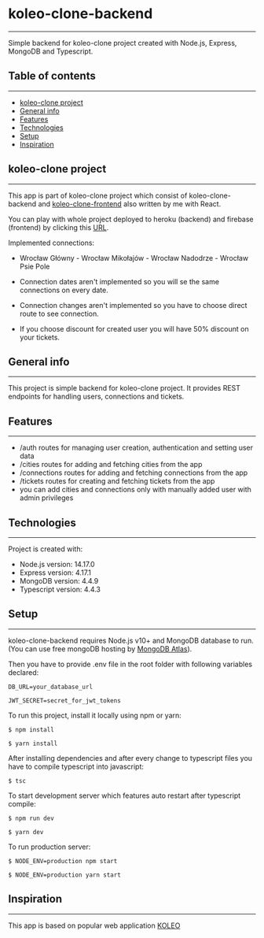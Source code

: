 # koleo-clone-backend
---
Simple backend for koleo-clone project created with Node.js, Express, MongoDB and Typescript.

## Table of contents
---
* [koleo-clone project](#koleo-clone)
* [General info](#general-info)
* [Features](#features)
* [Technologies](#technologies)
* [Setup](#setup)
* [Inspiration](#inspiration)

## koleo-clone project
---
This app is part of koleo-clone project which consist of koleo-clone-backend and [koleo-clone-frontend](https://github.com/marolis1239/koleo-clone-frontend) also written by me with React.

You can play with whole project deployed to heroku (backend) and firebase (frontend) by clicking this [URL](https://koleo-clone.web.app/).

Implemented connections:
* Wrocław Główny - Wrocław Mikołajów - Wrocław Nadodrze - Wrocław Psie Pole

* Connection dates aren't implemented so you will se the same connections on every date.
* Connection changes aren't implemented so you have to choose direct route to see connection.
* If you choose discount for created user you will have 50% discount on your tickets.

## General info
---
This project is simple backend for koleo-clone project. It provides REST endpoints for handling users, connections and tickets.

## Features
---
* /auth routes for managing user creation, authentication and setting user data
* /cities routes for adding and fetching cities from the app
* /connections routes for adding and fetching connections from the app
* /tickets routes for creating and fetching tickets from the app
* you can add cities and connections only with manually added user with admin privileges
	
## Technologies
---
Project is created with:
* Node.js version: 14.17.0
* Express version: 4.17.1
* MongoDB version: 4.4.9
* Typescript version: 4.4.3
	
## Setup
---
koleo-clone-backend requires Node.js v10+ and MongoDB database to run.
(You can use free mongoDB hosting by [MongoDB Atlas](https://www.mongodb.com/cloud/atlas)).

Then you have to provide .env file in the root folder with following variables declared:
```
DB_URL=your_database_url

JWT_SECRET=secret_for_jwt_tokens
```

To run this project, install it locally using npm or yarn:

```
$ npm install
```
```
$ yarn install
```

After installing dependencies and after every change to typescript files you have to compile typescript into javascript:

```
$ tsc
```

To start development server which features auto restart after typescript compile:

```
$ npm run dev
```
```
$ yarn dev
```

To run production server:

```
$ NODE_ENV=production npm start
```
```
$ NODE_ENV=production yarn start
```

## Inspiration
---
This app is based on popular web application [KOLEO](https://koleo.pl/)


